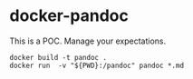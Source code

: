 # docker-pandoc

This is a POC. Manage your expectations.

    docker build -t pandoc .
    docker run  -v "${PWD}:/pandoc" pandoc *.md

